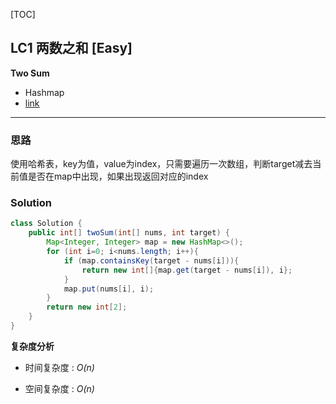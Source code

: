 [TOC]
## LC1 两数之和 [Easy]
**Two Sum**

- Hashmap
- [link](https://leetcode.com/problems/two-sum/description/)
---
### 思路
使用哈希表，key为值，value为index，只需要遍历一次数组，判断target减去当前值是否在map中出现，如果出现返回对应的index

### Solution

```java
class Solution {
    public int[] twoSum(int[] nums, int target) {
        Map<Integer, Integer> map = new HashMap<>();
        for (int i=0; i<nums.length; i++){
            if (map.containsKey(target - nums[i])){
                return new int[]{map.get(target - nums[i]), i};
            }
            map.put(nums[i], i);
        }
        return new int[2];
    }
}

```
**复杂度分析**

* 时间复杂度 : *O(n)* 

* 空间复杂度 : *O(n)* 